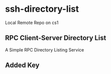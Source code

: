 # ssh-directory-list

Local Remote Repo on cs1

## RPC Client-Server Directory List

A Simple RPC Directory Listing Service

## Added Key
